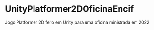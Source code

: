 # UnityPlatformer2DOficinaEncif
 Jogo Platformer 2D feito em Unity para uma oficina ministrada em 2022
